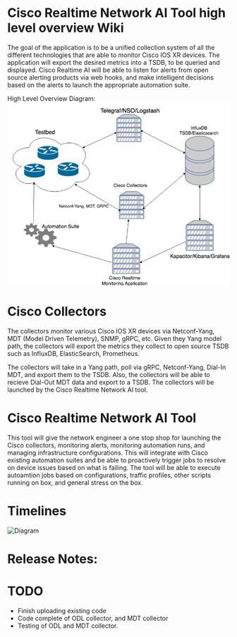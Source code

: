 # Cisco Realtime Network AI Tool high level overview Wiki
The goal of the application is to be a unified collection system of all the different technologies that are able to monitor Cisco IOS XR devices.  The application will export the desired metrics into a TSDB, to be queried and displayed.  Cisco Realtime AI will be able to listen for alerts from open source alerting products via web hooks, and make intelligent decisions based on the alerts to launch the appropriate automation suite. 

High Level Overview Diagram:
![Diagram](https://github.com/GregoryBrown/Cisco-Network-Collectors/blob/master/high-level-overview.png)

# Cisco Collectors
The collectors monitor various Cisco IOS XR devices via Netconf-Yang, MDT (Model Driven Telemetry), SNMP, gRPC, etc.  Given they Yang model path, the collectors will export the metrics they collect to open source TSDB such as InfluxDB, ElasticSearch, Prometheus.  

The collectors will take in a Yang path, poll via gRPC, Netconf-Yang, Dial-In MDT, and export them to the TSDB.  Also, the collectors will be able to recieve Dial-Out MDT data and export to a TSDB.  The collectors will be launched by the Cisco Realtime Network AI tool.

# Cisco Realtime Network AI Tool
This tool will give the network engineer a one stop shop for launching the Cisco collectors, monitoring alerts, monitoring automation runs, and managing infrastructure configurations.  This will integrate with Cisco existing automation suites and be able to proactively trigger jobs to resolve on device issues based on what is failing.  The tool will be able to execute autoamtion jobs based on configurations, traffic profiles, other scripts running on box, and general stress on the box.

# Timelines
![Diagram](https://github.com/GregoryBrown/Cisco-Realtime-Network-Monitoring/blob/master/high-level-timeline.png)

# Release Notes:

# TODO
* Finish uploading existing code
* Code complete of ODL collector, and MDT collector
* Testing of ODL and MDT collector.
